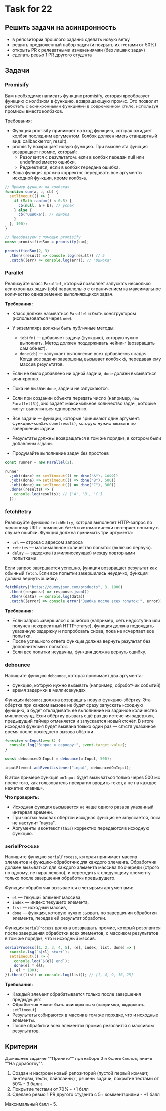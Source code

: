 # Task for 22

## Решить задачи на асинхронность

- в репозитории прошлого задания сделать новую ветку
- решить предложенный набор задач (и покрыть их тестами от 50%)
- открыть PR с релеватными изменениямяи (без лишних задач)
- сделать ревью 1 PR другого студента

## Задачи

### Promisify

Вам необходимо написать функцию promisify, которая преобразует функцию с колбэком в функцию, возвращающую промис. Это позволит работать с асинхронными функциями в современном стиле, используя промисы вместо колбэков.

Требования:

- Функция promisify принимает на вход функцию, которая ожидает колбэк последним аргументом. Колбэк должен иметь стандартный вид: callback(error, result).
- promisify возвращает новую функцию. При вызове эта функция возвращает промис, который:
  - Резолвится с результатом, если в колбэк передан null или undefined вместо ошибки.
  - Реджектится, если в колбэк передана ошибка.
- Ваша функция должна корректно передавать все аргументы исходной функции, кроме колбэка.

```js
// Пример функции на колбэках
function sum(a, b, cb) {
  setTimeout(() => {
    if (Math.random() < 0.5) {
      cb(null, a + b); // успех
    } else {
      cb("Ошибка"); // ошибка
    }
  }, 100);
}

// Преобразуем с помощью promisify
const promisifiedSum = promisify(sum);

promisifiedSum(2, 3)
  .then((result) => console.log(result)) // 5
  .catch((err) => console.log(err)); // "Ошибка"
```

### Parallel

Реализуйте класс `Parallel`, который позволяет запускать несколько асинхронных задач (job) параллельно с ограничением на максимальное количество одновременно выполняющихся задач.

**Требования:**

- Класс должен называться `Parallel` и быть конструктором (использоваться через `new`).
- У экземпляра должны быть публичные методы:
  - `job(fn)` — добавляет задачу (функцию), которую нужно выполнить. Метод должен поддерживать чейнинг (возвращать сам объект).
  - `done(cb)` — запускает выполнение всех добавленных задач. Когда все задачи завершены, вызывает колбэк `cb`, передавая ему массив результатов.
- Если не было добавлено ни одной задачи, `done` должен вызываться асинхронно.
- Пока не вызван `done`, задачи не запускаются.
- Если при создании объекта передать число (например, `new Parallel(3)`), оно задаёт максимальное количество задач, которые могут выполняться одновременно.
- Все задачи — функции, которые принимают один аргумент: функцию-колбэк `done(result)`, которую нужно вызвать по завершении задачи.
- Результаты должны возвращаться в том же порядке, в котором были добавлены задачи.

- Продумайте выполнение задач без простоев

```js
const runner = new Parallel(2);

runner
  .job((done) => setTimeout(() => done("A"), 1000))
  .job((done) => setTimeout(() => done("B"), 500))
  .job((done) => setTimeout(() => done("C"), 300))
  .done((results) => {
    console.log(results); // ['A', 'B', 'C']
  });
```

### fetchRetry

Реализуйте функцию `fetchRetry`, которая выполняет HTTP-запрос по заданному URL с помощью `fetch` и автоматически повторяет попытку в случае ошибки. Функция должна принимать три аргумента:

- `url` — строка с адресом запроса.
- `retries` — максимальное количество попыток (включая первую).
- `delay` — задержка (в миллисекундах) между повторными попытками.

Если запрос завершается успешно, функция возвращает результат как обычный `fetch`. Если все попытки завершились неудачно, функция должна вернуть ошибку.

```js
fetchRetry("https://dummyjson.com/products", 3, 1000)
  .then((response) => response.json())
  .then((data) => console.log(data))
  .catch((error) => console.error("Ошибка после всех попыток:", error));
```

**Требования:**

- Если запрос завершился с ошибкой (например, сеть недоступна или получен некорректный HTTP-статус), функция должна подождать указанную задержку и попробовать снова, пока не исчерпает все попытки.
- После успешного ответа функция должна вернуть результат без дополнительных попыток.
- Если все попытки неудачны, функция должна вернуть ошибку.

### debounce

Напишите функцию `debounce`, которая принимает два аргумента:

- функцию, которую нужно вызывать (например, обработчик событий)
- время задержки в миллисекундах

Функция `debounce` должна возвращать новую функцию-обёртку. Эта обёртка при каждом вызове не будет сразу запускать исходную функцию, а будет откладывать её выполнение на заданное количество миллисекунд. Если обёртку вызвать ещё раз до истечения задержки, предыдущий таймер отменяется и запускается новый отсчёт. В итоге исходная функция будет вызвана только один раз — спустя указанное время после последнего вызова обёртки

```js
function onInput(event) {
  console.log("Запрос к серверу:", event.target.value);
}

const debouncedOnInput = debounce(onInput, 500);

inputElement.addEventListener("input", debouncedOnInput);
```

В этом примере функция `onInput` будет вызываться только через 500 мс после того, как пользователь прекратил вводить текст, а не на каждое нажатие клавиши.

**Что проверить:**

- Исходная функция вызывается не чаще одного раза за указанный интервал времени.
- При частых вызовах обёртки исходная функция не запускается, пока не наступит "пауза".
- Аргументы и контекст (`this`) корректно передаются в исходную функцию.

### serialProcess

Напишите функцию `serialProcess`, которая принимает массив элементов и функцию-обработчик для каждого элемента. Обработчик должен вызываться для каждого элемента массива по очереди (строго по одному, не параллельно), и переходить к следующему элементу только после завершения обработки предыдущего.

Функция-обработчик вызывается с четырьмя аргументами:

- `el` — текущий элемент массива,
- `index` — индекс текущего элемента,
- `list` — исходный массив,
- `done` — функция, которую нужно вызвать по завершении обработки элемента, передав ей результат обработки.

Функция `serialProcess` должна возвращать промис, который резолвится после завершения обработки всех элементов, с массивом результатов в том же порядке, что и исходный массив.

```js
serialProcess([1, 2, 3, 4, 5], (el, index, list, done) => {
  console.log(`${el} start`);
  setTimeout(() => {
    console.log(`${el} end`);
    done(el * el);
  }, el * 100);
}).then((list) => console.log(list)); // [1, 4, 9, 16, 25]
```

**Требования:**

- Каждый элемент обрабатывается только после завершения предыдущего.
- Обработчик может быть асинхронным (например, содержать `setTimeout`).
- Результаты собираются в массив в том же порядке, что и исходные элементы.
- После обработки всех элементов промис резолвится с массивом результатов.

## Критерии

Домашнее задание ""Принято"" при наборе 3 и более баллов, иначе ""На доработку"".

1. Создан и настроен новый репозиторий (пустой первый коммит, линтервы, тесты, пайплайны) , решены задачи, покрытие тестами от 50% - 3 балла
2. Покрытие тестами от 70% - +1 балл
3. Сделано ревью 1 PR другого студента с 5+ комментариями - +1 балл

Максимальный балл - 5.
